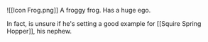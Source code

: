 ![[Icon Frog.png]]
A froggy frog. Has a huge ego.

In fact, is unsure if he's setting a good example for [[Squire Spring Hopper]], his nephew.